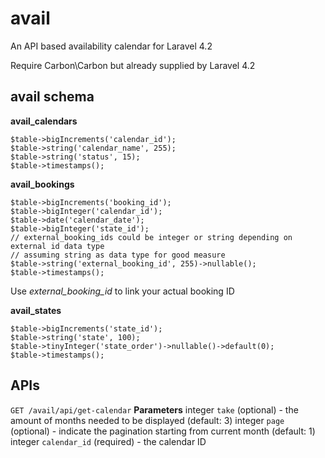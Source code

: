 # avail
An API based availability calendar for Laravel 4.2

Require Carbon\Carbon but already supplied by Laravel 4.2

## avail schema
**__avail_calendars__**
```
$table->bigIncrements('calendar_id');
$table->string('calendar_name', 255);
$table->string('status', 15);
$table->timestamps();
```

**__avail_bookings__**
```
$table->bigIncrements('booking_id');
$table->bigInteger('calendar_id');
$table->date('calendar_date');
$table->bigInteger('state_id');
// external_booking_ids could be integer or string depending on external id data type
// assuming string as data type for good measure
$table->string('external_booking_id', 255)->nullable();
$table->timestamps();
```
Use *external_booking_id* to link your actual booking ID

**__avail_states__**
```
$table->bigIncrements('state_id');
$table->string('state', 100);
$table->tinyInteger('state_order')->nullable()->default(0);
$table->timestamps();
```

## APIs
`GET /avail/api/get-calendar`
**Parameters**
integer    `take`         (optional)    - the amount of months needed to be displayed (default: 3)
integer    `page`         (optional)    - indicate the pagination starting from current month (default: 1)
integer    `calendar_id`  (required)    - the calendar ID

